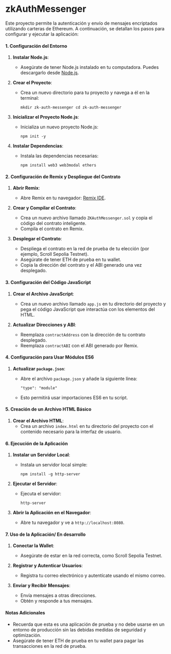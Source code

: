 # zkAuthMessenger
Este proyecto permite la autenticación y envío de mensajes encriptados utilizando carteras de Ethereum. A continuación, se detallan los pasos para configurar y ejecutar la aplicación:

#### 1. Configuración del Entorno

1. **Instalar Node.js**:
    
    - Asegúrate de tener Node.js instalado en tu computadora. Puedes descargarlo desde [Node.js](https://nodejs.org/).
2. **Crear el Proyecto**:
    
    - Crea un nuevo directorio para tu proyecto y navega a él en la terminal:
        
        `mkdir zk-auth-messenger cd zk-auth-messenger`
        
3. **Inicializar el Proyecto Node.js**:
    
    - Inicializa un nuevo proyecto Node.js:
        
        `npm init -y`
        
4. **Instalar Dependencias**:
    
    - Instala las dependencias necesarias:
        
        `npm install web3 web3modal ethers`
        

#### 2. Configuración de Remix y Despliegue del Contrato

1. **Abrir Remix**:
    
    - Abre Remix en tu navegador: [Remix IDE](https://remix.ethereum.org/).
2. **Crear y Compilar el Contrato**:
    
    - Crea un nuevo archivo llamado `ZKAuthMessenger.sol` y copia el código del contrato inteligente.
    - Compila el contrato en Remix.
3. **Desplegar el Contrato**:
    
    - Despliega el contrato en la red de prueba de tu elección (por ejemplo, Scroll Sepolia Testnet).
    - Asegúrate de tener ETH de prueba en tu wallet.
    - Copia la dirección del contrato y el ABI generado una vez desplegado.

#### 3. Configuración del Código JavaScript

1. **Crear el Archivo JavaScript**:
    
    - Crea un nuevo archivo llamado `app.js` en tu directorio del proyecto y pega el código JavaScript que interactúa con los elementos del HTML.
2. **Actualizar Direcciones y ABI**:
    
    - Reemplaza `contractAddress` con la dirección de tu contrato desplegado.
    - Reemplaza `contractABI` con el ABI generado por Remix.

#### 4. Configuración para Usar Módulos ES6

1. **Actualizar `package.json`**:
    - Abre el archivo `package.json` y añade la siguiente línea:
        
        `"type": "module"`
        
    - Esto permitirá usar importaciones ES6 en tu script.

#### 5. Creación de un Archivo HTML Básico

1. **Crear el Archivo HTML**:
    - Crea un archivo `index.html` en tu directorio del proyecto con el contenido necesario para la interfaz de usuario.

#### 6. Ejecución de la Aplicación

1. **Instalar un Servidor Local**:
    
    - Instala un servidor local simple:
        
        `npm install -g http-server`
        
2. **Ejecutar el Servidor**:
    
    - Ejecuta el servidor:
        
        `http-server`
        
3. **Abrir la Aplicación en el Navegador**:
    
    - Abre tu navegador y ve a `http://localhost:8080`.

#### 7. Uso de la Aplicación/ En desarrollo

1. **Conectar la Wallet**:
    
    - Asegúrate de estar en la red correcta, como Scroll Sepolia Testnet.
2. **Registrar y Autenticar Usuarios**:
    
    - Registra tu correo electrónico y autentícate usando el mismo correo.
3. **Enviar y Recibir Mensajes**:
    
    - Envía mensajes a otras direcciones.
    - Obtén y responde a tus mensajes.

#### Notas Adicionales

- Recuerda que esta es una aplicación de prueba y no debe usarse en un entorno de producción sin las debidas medidas de seguridad y optimización.
- Asegúrate de tener ETH de prueba en tu wallet para pagar las transacciones en la red de prueba.
